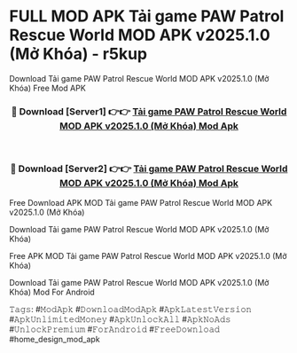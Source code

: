 # FULL MOD APK Tải game PAW Patrol Rescue World MOD APK v2025.1.0 (Mở Khóa) - r5kup
Download Tải game PAW Patrol Rescue World MOD APK v2025.1.0 (Mở Khóa) Free Mod APK

<div align="center">
<h3>🔴 Download [Server1] 👉👉 <a href="https://apk-comot.site?title=Tải_game_PAW_Patrol_Rescue_World_MOD_APK_v2025.1.0_(Mở_Khóa)">Tải game PAW Patrol Rescue World MOD APK v2025.1.0 (Mở Khóa) Mod Apk</a></h3><br>

<h3>🔴 Download [Server2] 👉👉 <a href="https://apk-comot.site?title=Tải_game_PAW_Patrol_Rescue_World_MOD_APK_v2025.1.0_(Mở_Khóa)">Tải game PAW Patrol Rescue World MOD APK v2025.1.0 (Mở Khóa) Mod Apk</a></h3>
</div>


Free Download APK MOD Tải game PAW Patrol Rescue World MOD APK v2025.1.0 (Mở Khóa)

Download Tải game PAW Patrol Rescue World MOD APK v2025.1.0 (Mở Khóa) 

Free APK MOD Tải game PAW Patrol Rescue World MOD APK v2025.1.0 (Mở Khóa) 

Download Tải game PAW Patrol Rescue World MOD APK v2025.1.0 (Mở Khóa) Mod For Android

𝚃𝚊𝚐𝚜: #𝙼𝚘𝚍𝙰𝚙𝚔 #𝙳𝚘𝚠𝚗𝚕𝚘𝚊𝚍𝙼𝚘𝚍𝙰𝚙𝚔 #𝙰𝚙𝚔𝙻𝚊𝚝𝚎𝚜𝚝𝚅𝚎𝚛𝚜𝚒𝚘𝚗 #𝙰𝚙𝚔𝚄𝚗𝚕𝚒𝚖𝚒𝚝𝚎𝚍𝙼𝚘𝚗𝚎𝚢 #𝙰𝚙𝚔𝚄𝚗𝚕𝚘𝚌𝚔𝙰𝚕𝚕 #𝙰𝚙𝚔𝙽𝚘𝙰𝚍𝚜 #𝚄𝚗𝚕𝚘𝚌𝚔𝙿𝚛𝚎𝚖𝚒𝚞𝚖 #𝙵𝚘𝚛𝙰𝚗𝚍𝚛𝚘𝚒𝚍 #𝙵𝚛𝚎𝚎𝙳𝚘𝚠𝚗𝚕𝚘𝚊𝚍 #home_design_mod_apk